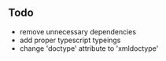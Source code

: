 ## Todo

- remove unnecessary dependencies
- add proper typescript typeings
- change 'doctype' attribute to 'xmldoctype'
